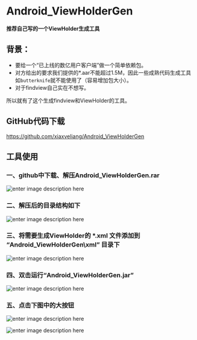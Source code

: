 

# Android_ViewHolderGen


**推荐自己写的一个ViewHolder生成工具**

## 背景：
+ 要给一个“已上线的数亿用户客户端”做一个简单依赖包。
+ 对方给出的要求我们提供的*.aar不能超过1.5M，因此一些成熟代码生成工具如`butterknife`就不能使用了（容易增加包大小）。
+ 对于findview自己实在不想写。

所以就有了这个生成findview和ViewHolder的工具。

## GitHub代码下载
https://github.com/xiaxveliang/Android_ViewHolderGen

## 工具使用

### 一、github中下载、解压Android_ViewHolderGen.rar

![enter image description here](https://raw.githubusercontent.com/xiaxveliang/Android_ViewHolderGen/master/image/0001.png)

### 二、解压后的目录结构如下
![enter image description here](https://raw.githubusercontent.com/xiaxveliang/Android_ViewHolderGen/master/image/0002.png)


### 三、将需要生成ViewHolder的 *.xml 文件添加到 “Android_ViewHolderGen\xml” 目录下
![enter image description here](https://raw.githubusercontent.com/xiaxveliang/Android_ViewHolderGen/master/image/0003.png)

### 四、双击运行“Android_ViewHolderGen.jar”

![enter image description here](https://raw.githubusercontent.com/xiaxveliang/Android_ViewHolderGen/master/image/0004.png)

### 五、点击下图中的大按钮

![enter image description here](https://raw.githubusercontent.com/xiaxveliang/Android_ViewHolderGen/master/image/0005.png)

![enter image description here](https://raw.githubusercontent.com/xiaxveliang/Android_ViewHolderGen/master/image/0006.png)



